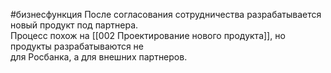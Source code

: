 #бизнесфункция 
После согласования сотрудничества разрабатывается новый продукт под партнера.  
Процесс похож на [[002 Проектирование нового продукта]], но продукты разрабатываются не  
для Росбанка, а для внешних партнеров.